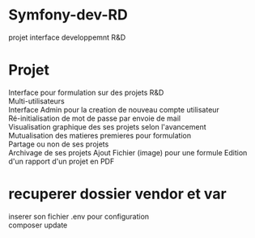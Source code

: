 # Symfony-dev-RD
projet interface developpemnt R&amp;D  

# Projet
Interface pour formulation sur des projets R&D  
Multi-utilisateurs  
Interface Admin pour la creation de nouveau compte utilisateur  
Ré-initialisation de mot de passe par envoie de mail  
Visualisation graphique des ses projets selon l'avancement  
Mutualisation des matieres premieres pour formulation  
Partage ou non de ses projets  
Archivage de ses projets
Ajout Fichier (image) pour une formule
Edition d'un rapport d'un projet en PDF  




# recuperer dossier vendor et var
inserer son fichier .env pour configuration  
composer update

